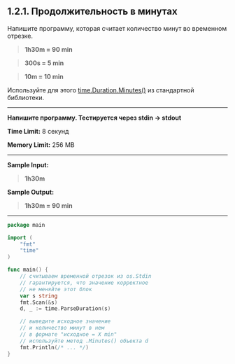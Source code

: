 ## 1.2.1. Продолжительность в минутах

Напишите программу, которая считает количество минут во временном отрезке.
>**1h30m = 90 min**

>**300s = 5 min**

>**10m = 10 min**

Используйте для этого [time.Duration.Minutes()](https://golang.org/pkg/time/#Duration.Minutes) из стандартной библиотеки.
___
**Напишите программу. Тестируется через stdin → stdout**

**Time Limit:** 8 секунд

**Memory Limit:** 256 MB
___
**Sample Input:**
> **1h30m**

**Sample Output:**
> **1h30m = 90 min**
___

```Go
package main

import (
	"fmt"
	"time"
)

func main() {
	// считываем временной отрезок из os.Stdin
	// гарантируется, что значение корректное
	// не меняйте этот блок
	var s string
	fmt.Scan(&s)
	d, _ := time.ParseDuration(s)

	// выведите исходное значение
	// и количество минут в нем
	// в формате "исходное = X min"
	// используйте метод .Minutes() объекта d
	fmt.Println(/* ... */)
}
```